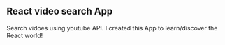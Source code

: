 
## React video search App

Search vidoes using youtube API. I created this App to learn/discover the React world!

